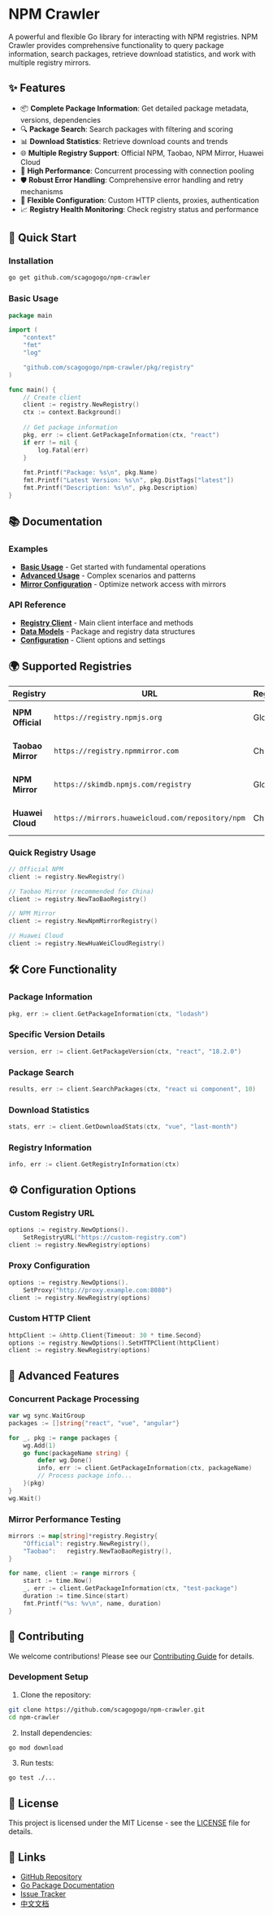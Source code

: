 # NPM Crawler

A powerful and flexible Go library for interacting with NPM registries. NPM Crawler provides comprehensive functionality to query package information, search packages, retrieve download statistics, and work with multiple registry mirrors.

## ✨ Features

- 📦 **Complete Package Information**: Get detailed package metadata, versions, dependencies
- 🔍 **Package Search**: Search packages with filtering and scoring
- 📊 **Download Statistics**: Retrieve download counts and trends
- 🌐 **Multiple Registry Support**: Official NPM, Taobao, NPM Mirror, Huawei Cloud
- 🚀 **High Performance**: Concurrent processing with connection pooling
- 🛡️ **Robust Error Handling**: Comprehensive error handling and retry mechanisms
- 🔧 **Flexible Configuration**: Custom HTTP clients, proxies, authentication
- 📈 **Registry Health Monitoring**: Check registry status and performance

## 🚀 Quick Start

### Installation

```bash
go get github.com/scagogogo/npm-crawler
```

### Basic Usage

```go
package main

import (
    "context"
    "fmt"
    "log"

    "github.com/scagogogo/npm-crawler/pkg/registry"
)

func main() {
    // Create client
    client := registry.NewRegistry()
    ctx := context.Background()
    
    // Get package information
    pkg, err := client.GetPackageInformation(ctx, "react")
    if err != nil {
        log.Fatal(err)
    }
    
    fmt.Printf("Package: %s\n", pkg.Name)
    fmt.Printf("Latest Version: %s\n", pkg.DistTags["latest"])
    fmt.Printf("Description: %s\n", pkg.Description)
}
```

## 📚 Documentation

### Examples
- [**Basic Usage**](examples/basic.md) - Get started with fundamental operations
- [**Advanced Usage**](examples/advanced.md) - Complex scenarios and patterns  
- [**Mirror Configuration**](examples/mirrors.md) - Optimize network access with mirrors

### API Reference
- [**Registry Client**](api/registry.md) - Main client interface and methods
- [**Data Models**](api/models.md) - Package and registry data structures
- [**Configuration**](api/configuration.md) - Client options and settings

## 🌍 Supported Registries

| Registry | URL | Region | Notes |
|----------|-----|--------|-------|
| **NPM Official** | `https://registry.npmjs.org` | Global | Official NPM registry |
| **Taobao Mirror** | `https://registry.npmmirror.com` | China | Fast mirror for China users |
| **NPM Mirror** | `https://skimdb.npmjs.com/registry` | Global | Alternative global mirror |
| **Huawei Cloud** | `https://mirrors.huaweicloud.com/repository/npm` | China | Enterprise-grade mirror |

### Quick Registry Usage

```go
// Official NPM
client := registry.NewRegistry()

// Taobao Mirror (recommended for China)
client := registry.NewTaoBaoRegistry()

// NPM Mirror
client := registry.NewNpmMirrorRegistry()

// Huawei Cloud
client := registry.NewHuaWeiCloudRegistry()
```

## 🛠️ Core Functionality

### Package Information
```go
pkg, err := client.GetPackageInformation(ctx, "lodash")
```

### Specific Version Details
```go
version, err := client.GetPackageVersion(ctx, "react", "18.2.0")
```

### Package Search
```go
results, err := client.SearchPackages(ctx, "react ui component", 10)
```

### Download Statistics
```go
stats, err := client.GetDownloadStats(ctx, "vue", "last-month")
```

### Registry Information
```go
info, err := client.GetRegistryInformation(ctx)
```

## ⚙️ Configuration Options

### Custom Registry URL
```go
options := registry.NewOptions().
    SetRegistryURL("https://custom-registry.com")
client := registry.NewRegistry(options)
```

### Proxy Configuration
```go
options := registry.NewOptions().
    SetProxy("http://proxy.example.com:8080")
client := registry.NewRegistry(options)
```

### Custom HTTP Client
```go
httpClient := &http.Client{Timeout: 30 * time.Second}
options := registry.NewOptions().SetHTTPClient(httpClient)
client := registry.NewRegistry(options)
```

## 🔧 Advanced Features

### Concurrent Package Processing
```go
var wg sync.WaitGroup
packages := []string{"react", "vue", "angular"}

for _, pkg := range packages {
    wg.Add(1)
    go func(packageName string) {
        defer wg.Done()
        info, err := client.GetPackageInformation(ctx, packageName)
        // Process package info...
    }(pkg)
}
wg.Wait()
```

### Mirror Performance Testing
```go
mirrors := map[string]*registry.Registry{
    "Official": registry.NewRegistry(),
    "Taobao":   registry.NewTaoBaoRegistry(),
}

for name, client := range mirrors {
    start := time.Now()
    _, err := client.GetPackageInformation(ctx, "test-package")
    duration := time.Since(start)
    fmt.Printf("%s: %v\n", name, duration)
}
```

## 🤝 Contributing

We welcome contributions! Please see our [Contributing Guide](../CONTRIBUTING.md) for details.

### Development Setup

1. Clone the repository:
```bash
git clone https://github.com/scagogogo/npm-crawler.git
cd npm-crawler
```

2. Install dependencies:
```bash
go mod download
```

3. Run tests:
```bash
go test ./...
```

## 📄 License

This project is licensed under the MIT License - see the [LICENSE](../LICENSE) file for details.

## 🔗 Links

- [GitHub Repository](https://github.com/scagogogo/npm-crawler)
- [Go Package Documentation](https://pkg.go.dev/github.com/scagogogo/npm-crawler)
- [Issue Tracker](https://github.com/scagogogo/npm-crawler/issues)
- [中文文档](../README.md) 